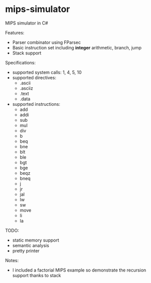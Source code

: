 # mips-simulator
MIPS simulator in C#

Features:
- Parser combinator using FParsec
- Basic instruction set including **integer** arithmetic, branch, jump
- Stack support

Specifications: 
- supported system calls: 1, 4, 5, 10
- supported directives:
  - .ascii
  - .asciiz
  - .text
  - .data
- supported instructions:
  - add
  - addi
  - sub
  - mul
  - div
  - b
  - beq
  - bne
  - blt
  - ble
  - bgt
  - bge
  - beqz
  - bneq
  - j
  - jr
  - jal
  - lw
  - sw
  - move
  - li
  - la

TODO:
- static memory support
- semantic analysis
- pretty printer

Notes:
- I included a factorial MIPS example so demonstrate the recursion support thanks to stack
